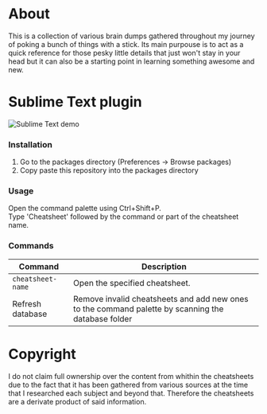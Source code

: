 # About

This is a collection of various brain dumps gathered throughout my journey of poking a bunch of things with a stick. Its main purpouse is to act as a quick reference for those pesky little details that just won't stay in your head but it can also be a starting point in learning something awesome and new.


# Sublime Text plugin

![Sublime Text demo](https://cloud.githubusercontent.com/assets/5860071/9787794/3904d4b8-57ce-11e5-96da-b0c34b2ce8a1.gif)

### Installation

1. Go to the packages directory (Preferences -> Browse packages)
2. Copy paste this repository into the packages directory


### Usage

Open the command palette using Ctrl+Shift+P.  
Type 'Cheatsheet' followed by the command or part of the cheatsheet name.


### Commands

| Command | Description
| --- | ---
| `cheatsheet-name` | Open the specified cheatsheet.
| Refresh database | Remove invalid cheatsheets and add new ones to the command palette by scanning the database folder


# Copyright

I do not claim full ownership over the content from whithin the cheatsheets due to the fact that it has been gathered from various sources at the time that I researched each subject and beyond that. Therefore the cheatsheets are a derivate product of said information.
